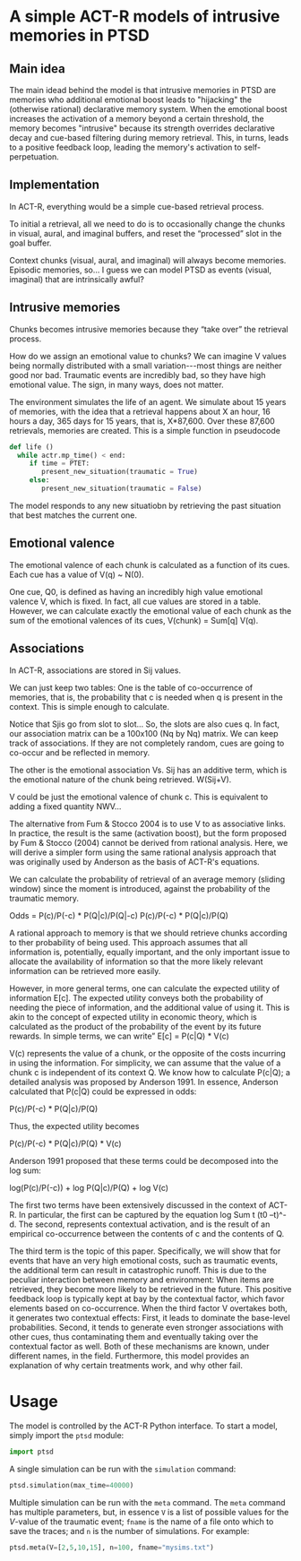 # A simple ACT-R models of intrusive memories in PTSD 

## Main idea

The main idead behind the model is that intrusive memories in PTSD are memories who additional emotional boost leads to "hijacking" the (otherwise rational) declarative memory system. When the emotional boost increases the activation of a memory beyond a certain threshold, the memory becomes "intrusive" because its strength overrides declarative decay and cue-based filtering during memory retrieval. This, in turns, leads to a positive feedback loop, leading the memory's activation to self-perpetuation.

## Implementation

In ACT-R, everything would be a simple cue-based retrieval process.

To initial a retrieval, all we need to do is to occasionally change the chunks in visual, aural, and imaginal buffers, and reset the “processed” slot in the goal buffer.

Context chunks (visual, aural, and imaginal) will always become memories. Episodic memories, so… I guess we can model PTSD as events (visual, imaginal) that are intrinsically awful?

## Intrusive memories

Chunks becomes intrusive memories because they “take over” the retrieval process.

How do we assign an emotional value to chunks? We can imagine V values being normally distributed with a small variation---most things are neither good nor bad. Traumatic events are incredibly bad, so they have high emotional value. The sign, in many ways, does not matter.

The environment simulates the life of an agent. We simulate about 15 years of memories, with the idea that a retrieval happens about  X an hour, 16 hours a day, 365 days for 15 years, that is, X*87,600.
Over these 87,600 retrievals, memories are created.
This is a simple function in pseudocode

```python
def life ()
  while actr.mp_time() < end:
	 if time = PTET:
        present_new_situation(traumatic = True)
     else:
        present_new_situation(traumatic = False)
```

The model responds to any new situatiobn by retrieving the past situation that best matches the current one. 


## Emotional valence

The emotional valence of each chunk is calculated as a function of its cues. Each cue has a value of V(q) ~ N(0).

One cue, Q0, is defined as having an incredibly high value emotional valence V, which is fixed. In fact, all cue values are stored in a table. However, we can calculate exactly the emotional value of each chunk as the sum of the emotional valences of its cues, V(chunk) = Sum[q] V(q).

## Associations

In ACT-R, associations are stored in Sij values. 

We can just keep two tables: One is the table of co-occurrence of memories, that is, the probability that c is needed when q is present in the context. This is simple enough to calculate.

Notice that Sjis go from slot to slot… So, the slots are also cues q. In fact, our association matrix can be a 100x100 (Nq by Nq) matrix. We can keep track of associations. If they are not completely random, cues are going to co-occur and be reflected in memory.

The other is the emotional association Vs. Sij has an additive term, which is the emotional nature of the chunk being retrieved. W(Sij+V).

V could be just the emotional valence of chunk c. This is equivalent to adding a fixed quantity NWV… 

The alternative from Fum & Stocco 2004 is to use V to as associative links. In practice, the result is the same (activation boost), but the form proposed by Fum & Stocco (2004) cannot be derived from rational analysis. Here, we will derive a simpler form using the same rational analysis approach that was originally used by Anderson as the basis of ACT-R's equations.

We can calculate the probability of retrieval of an average memory (sliding window) since the moment is introduced, against the probability of the traumatic memory.

Odds = P(c)/P(-c) * P(Q|c)/P(Q|-c) 
P(c)/P(-c) * P(Q|c)/P(Q)


A rational approach to memory is that we should retrieve chunks according to ther probability of being used. This approach assumes that all information is, potentially, equally important, and the only important issue to allocate the availability of information so that the more likely relevant information can be retrieved more easily.

However, in more general terms, one can calculate the expected utility of information E[c]. The expected utility conveys both the probability of needing the piece of information, and the additional value of using it. This is akin to the concept of expected utility in economic theory, which is calculated as the product of the probability of the event by its future rewards. In simple terms, we can write”
E[c] = P(c|Q) * V(c)
	
V(c) represents the value of a chunk, or the opposite of the costs incurring in using the information. For simplicity, we can assume that the value of a chunk c is independent of its context Q. We know how to calculate P(c|Q); a detailed analysis was proposed by Anderson 1991. In essence, Anderson calculated that P(c|Q) could be expressed in odds:

P(c)/P(-c) * P(Q|c)/P(Q) 

Thus, the expected utility becomes

P(c)/P(-c) * P(Q|c)/P(Q) * V(c)

Anderson 1991 proposed that these terms could be decomposed into the log sum:

log(P(c)/P(-c)) + log P(Q|c)/P(Q) + log  V(c) 

The first two terms have been extensively discussed in the context of ACT-R. In particular, the first can be captured by the equation log Sum t (t0 –t)^-d. The second, represents contextual activation, and is the result of an empirical co-occurrence between the contents of c and the contents of Q.

The third term is the topic of this paper. Specifically, we will show that  for events that have an very high emotional costs, such as traumatic events, the additional term can result in catastrophic runoff. This is due to the peculiar interaction between memory and environment: When items are retrieved, they become more likely to be retrieved in the future. This positive feedback loop is typically kept at bay by the contextual factor, which favor elements based on co-occurrence. When the third factor V overtakes both, it generates two contextual effects: First, it leads to dominate the base-level probabilities. Second, it tends to generate even stronger associations with other cues, thus contaminating them and eventually taking over the contextual factor as well. Both of these mechanisms are known, under different names, in the field. Furthermore, this model provides an explanation of why certain treatments work, and why other fail.

# Usage

The model is controlled by the ACT-R Python interface. To start a model, simply import the `ptsd` module:

```python
import ptsd
```

A single simulation can be run with the `simulation` command:

```python
ptsd.simulation(max_time=40000)
```

Multiple simulation can be run with the `meta` command. The `meta` command has multiple parameters, but, in essence `V` is a list of possible values for the _V_-value of the traumatic event; `fname` is the name of a file onto which to save the traces; and `n` is the number of simulations. For example:

```python
ptsd.meta(V=[2,5,10,15], n=100, fname="mysims.txt")
```